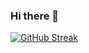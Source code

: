 ### Hi there 👋

[![GitHub Streak](https://github-readme-streak-stats.herokuapp.com?user=YHZ-EPIC)](https://git.io/streak-stats)

<!--
**YHZ-EPIC/YHZ-EPIC** is a ✨ _special_ ✨ repository because its `README.md` (this file) appears on your GitHub profile.

Here are some ideas to get you started:

- 🔭 I’m currently working on ...
- 🌱 I’m currently learning ...
- 👯 I’m looking to collaborate on ...
- 🤔 I’m looking for help with ...
- 💬 Ask me about ...
- 📫 How to reach me: ...
- 😄 Pronouns: ...
- ⚡ Fun fact: ...
-->
